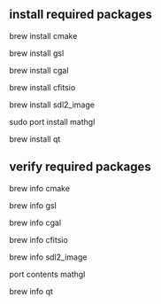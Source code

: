 ## install required packages
brew install cmake

brew install gsl

brew install cgal

brew install cfitsio

brew install sdl2_image

sudo port install mathgl

brew install qt

## verify required packages
brew info cmake

brew info gsl

brew info cgal

brew info cfitsio

brew info sdl2_image

port contents mathgl

brew info qt
